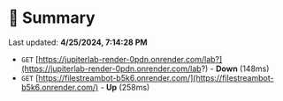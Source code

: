 # 📖 Summary
Last updated: **4/25/2024, 7:14:28 PM**

- `GET` [https://jupiterlab-render-0pdn.onrender.com/lab?](https://jupiterlab-render-0pdn.onrender.com/lab?) - **Down** (148ms)
- `GET` [https://filestreambot-b5k6.onrender.com/](https://filestreambot-b5k6.onrender.com/) - **Up** (258ms)
